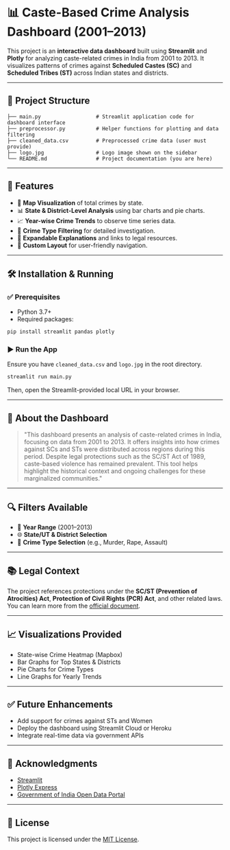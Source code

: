 
# 📊 Caste-Based Crime Analysis Dashboard (2001–2013)

This project is an **interactive data dashboard** built using **Streamlit** and **Plotly** for analyzing caste-related crimes in India from 2001 to 2013. It visualizes patterns of crimes against **Scheduled Castes (SC)** and **Scheduled Tribes (ST)** across Indian states and districts.

---

## 📁 Project Structure

```
├── main.py                  # Streamlit application code for dashboard interface
├── preprocessor.py          # Helper functions for plotting and data filtering
├── cleaned_data.csv         # Preprocessed crime data (user must provide)
├── logo.jpg                 # Logo image shown on the sidebar
└── README.md                # Project documentation (you are here)
```

---

## 🚀 Features

- 📍 **Map Visualization** of total crimes by state.
- 📊 **State & District-Level Analysis** using bar charts and pie charts.
- 📈 **Year-wise Crime Trends** to observe time series data.
- 📂 **Crime Type Filtering** for detailed investigation.
- 📑 **Expandable Explanations** and links to legal resources.
- 🧭 **Custom Layout** for user-friendly navigation.

---

## 🛠️ Installation & Running

### ✅ Prerequisites

- Python 3.7+
- Required packages:

```bash
pip install streamlit pandas plotly
```

### ▶️ Run the App

Ensure you have `cleaned_data.csv` and `logo.jpg` in the root directory.

```bash
streamlit run main.py
```

Then, open the Streamlit-provided local URL in your browser.

---

## 📌 About the Dashboard

> "This dashboard presents an analysis of caste-related crimes in India, focusing on data from 2001 to 2013. It offers insights into how crimes against SCs and STs were distributed across regions during this period. Despite legal protections such as the SC/ST Act of 1989, caste-based violence has remained prevalent. This tool helps highlight the historical context and ongoing challenges for these marginalized communities."

---

## 🔍 Filters Available

- 📅 **Year Range** (2001–2013)
- 🌐 **State/UT & District Selection**
- 🔎 **Crime Type Selection** (e.g., Murder, Rape, Assault)

---

## 📚 Legal Context

The project references protections under the **SC/ST (Prevention of Atrocities) Act**, **Protection of Civil Rights (PCR) Act**, and other related laws. You can learn more from the [official document](https://ncsk.nic.in/sites/default/files/PoA%20Act%20as%20amended-Nov2017.pdf).

---

## 📈 Visualizations Provided

- State-wise Crime Heatmap (Mapbox)
- Bar Graphs for Top States & Districts
- Pie Charts for Crime Types
- Line Graphs for Yearly Trends

---

## ✅ Future Enhancements

- Add support for crimes against STs and Women
- Deploy the dashboard using Streamlit Cloud or Heroku
- Integrate real-time data via government APIs

---

## 🤝 Acknowledgments

- [Streamlit](https://streamlit.io/)
- [Plotly Express](https://plotly.com/python/plotly-express/)
- [Government of India Open Data Portal](https://data.gov.in/)

---

## 📜 License

This project is licensed under the [MIT License](LICENSE).
